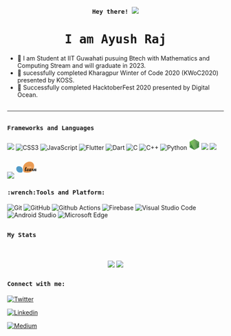 <p align="center"><samp><b> Hey there! <img src="https://media.giphy.com/media/3og0IAzB7lmOo2q0Ss/giphy.gif" width="25px"> </b></samp></p>


<!--
**AyushRajSharma/AyushRajSharma** is a ✨ _special_ ✨ repository because its `README.md` (this file) appears on your GitHub profile.

Here are some ideas to get you started:

- 🔭 I’m currently working on ...
- 🌱 I’m currently learning ...
- 👯 I’m looking to collaborate on ...
- 🤔 I’m looking for help with ...
- 💬 Ask me about ...
- 📫 How to reach me: ...
- 😄 Pronouns: ...
- ⚡ Fun fact: ...
-->

<p align="center"><h1 align="center"><samp> I am Ayush Raj </samp></h1></p>

- 🔭 I am Student at IIT Guwahati pusuing Btech with Mathematics and Computing Stream and will graduate in 2023.
- 🌱 sucessfully completed Kharagpur Winter of Code 2020 (KWoC2020) presented by KOSS.
- 🌱 Successfully completed HacktoberFest 2020 presented by Digital Ocean.

##
 __________________________________________________________________________________________________________________________________________________________________
<!-- <p align="center"> 
  Visitor count<br>
  <img src="https://profile-counter.glitch.me/AyushRajSharma/count.svg" />
</p>-->

##

<h4><b><samp>Frameworks and Languages</samp></b></h4>

<!--<code><img height="20" src="https://raw.githubusercontent.com/github/explore/80688e429a7d4ef2fca1e82350fe8e3517d3494d/topics/flutter/flutter.png"></code>
<code><img height="20" src="https://raw.githubusercontent.com/github/explore/80688e429a7d4ef2fca1e82350fe8e3517d3494d/topics/dart/dart.png"></code>
<code><img height="20" src="https://raw.githubusercontent.com/github/explore/80688e429a7d4ef2fca1e82350fe8e3517d3494d/topics/firebase/firebase.png"></code>
<code><img height="20" src="https://raw.githubusercontent.com/github/explore/80688e429a7d4ef2fca1e82350fe8e3517d3494d/topics/git/git.png"></code>
<code><img height="20" src="https://raw.githubusercontent.com/github/explore/80688e429a7d4ef2fca1e82350fe8e3517d3494d/topics/cpp/cpp.png"></code>
<code><img height="20" src="https://raw.githubusercontent.com/github/explore/80688e429a7d4ef2fca1e82350fe8e3517d3494d/topics/c/c.png"></code>
<code><img height="20" src="https://raw.githubusercontent.com/github/explore/80688e429a7d4ef2fca1e82350fe8e3517d3494d/topics/java/java.png"></code>
<code><img height="20" src="https://raw.githubusercontent.com/github/explore/80688e429a7d4ef2fca1e82350fe8e3517d3494d/topics/nodejs/nodejs.png"></code> 
-->
<code><img height="20" src="https://img.shields.io/badge/-HTML5-%23E44D27?style=flat-square&logo=html5&logoColor=ffffff"></code>
![CSS3](https://img.shields.io/badge/-CSS3-%231572B6?style=flat-square&logo=css3)
![JavaScript](https://img.shields.io/badge/-JavaScript-%23F7DF1C?style=flat-square&logo=javascript&logoColor=000000&labelColor=%23F7DF1C&color=%23FFCE5A)
![Flutter](https://img.shields.io/badge/Flutter-47c5fb?style=flat-square&logo=Flutter&logoColor=white)
![Dart](https://img.shields.io/badge/Dart-2bb7f6?style=flat-square&logo=Dart&logoColor=white)
![C](https://img.shields.io/badge/C-27338e?style=flat-square&logo=c&logoColor=white)
![C++](https://img.shields.io/badge/C++-649ad2?style=flat-square&logo=c%2B%2B&logoColor=white)
![Python](https://img.shields.io/badge/Python-3776AB?style=flat-square&logo=Python&logoColor=white)
<code><img height="25" src="https://raw.githubusercontent.com/github/explore/80688e429a7d4ef2fca1e82350fe8e3517d3494d/topics/nodejs/nodejs.png"></code>
<code><img height="30" src="https://github.com/valohai/ml-logos/raw/master/pandas.svg"></code>
<code><img height="30" src="https://github.com/valohai/ml-logos/raw/master/numpy-logo.svg"></code>

<code><img height="70" src="https://img.favpng.com/20/6/19/django-python-computer-icons-logo-portable-network-graphics-png-favpng-fmTDmunynSK52axsEWGWJeDad.jpg"></code> 
<code><img src="https://raw.githubusercontent.com/github/explore/80688e429a7d4ef2fca1e82350fe8e3517d3494d/topics/scikit-learn/scikit-learn.png" alt="Scikit-Learn" width="50"/></code>

<h4><b><samp>:wrench:Tools and Platform:</samp></b></h4>

![Git](https://img.shields.io/badge/Git-F05032?style=flat-square&logo=Git&logoColor=white)
![GitHub](https://img.shields.io/badge/GitHub-181717?style=flat-square&logo=github)
![Github Actions](https://img.shields.io/badge/Github_Actions-2088FF?style=flat-square&logo=Github-Actions&logoColor=ffffff)
![Firebase](https://img.shields.io/badge/Firebase-ffcb2c?style=flat-square&logo=Firebase&logoColor=white)
![Visual Studio Code](https://img.shields.io/badge/Visual_Studio_Code-007ACC?style=flat-square&logo=Visual-Studio-Code&logoColor=white)
![Android Studio](https://img.shields.io/badge/Android_Studio-3DDC84?style=flat-square&logo=Android-Studio&logoColor=ffffff)
![Microsoft Edge](https://img.shields.io/badge/Microsoft_Edge-0078D7?style=flat-square&logo=Microsoft-Edge&logoColor=white)

##
<h4><b><samp>My Stats</samp></b></h4>
</br>
<!--
<img src="https://raw.githubusercontent.com/github/explore/80688e429a7d4ef2fca1e82350fe8e3517d3494d/topics/python/python.png" alt="Python" width="50"/>
<img src="https://github.com/valohai/ml-logos/raw/master/numpy-logo.svg" alt="NumPy" width="50"/>
<img src="https://raw.githubusercontent.com/github/explore/80688e429a7d4ef2fca1e82350fe8e3517d3494d/topics/scikit-learn/scikit-learn.png" alt="Scikit-Learn" width="50"/>
<img src="https://github.com/valohai/ml-logos/raw/master/pandas.svg" alt="Pandas" width="100"/>
-->
<p align="center"> <img align="center" src="https://github-readme-stats.vercel.app/api/top-langs/?username=AyushRajSharma&hide_langs_below=1&&show_icons=true&title_color=08fdd8&icon_color=bb2acf&text_color=ffffff&bg_color=242424"/> <img align="center" src="https://github-readme-stats.vercel.app/api?username=AyushRajSharma&&show_icons=true&title_color=08fdd8&icon_color=bb2acf&text_color=ffffff&bg_color=242424"/>
 </p>


##
<h4><b><samp>Connect with me:</samp></b></h4>

[![Twitter](https://img.shields.io/badge/@4yush_R4j-blue?style=flat-square&logo=twitter&logoColor=white)](https://twitter.com/4yush_R4j)

[![Linkedin](https://img.shields.io/badge/Ayush_Raj-blue?style=flat-square&logo=Linkedin&logoColor=white)](https://www.linkedin.com/in/ayush-r-616504194/) 

[![Medium](https://img.shields.io/badge/@ayushrajsharma8051-black?style=flat-square&logo=medium&logoColor=white)](https://medium.com/@ayushrajsharma8051)

